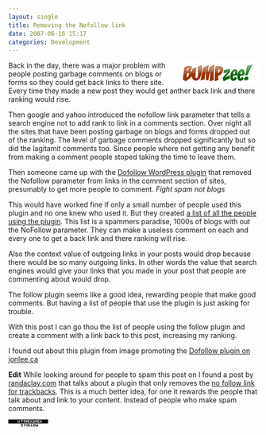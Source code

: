 ```yaml
---
layout: single
title: Removing the Nofollow link
date: 2007-06-16 15:17
categories: Development
---
```

<img src="/public/uploads/2007/06/bzlogo.png" alt="bzlogo.png" align="right" />Back in the day, there was a major problem with people posting garbage comments on blogs or forms so they could get back links to there site. Every time they made a new post they would get anther back link and there ranking would rise.

Then google and yahoo introduced the nofollow link parameter that tells a search engine not to add rank to link in a comments section. Over night all the sites that have been posting garbage on blogs and forms dropped out of the ranking. The level of garbage comments dropped significantly but so did the lagitamit comments too. Since people where not getting any benefit from making a comment people stoped taking the time to leave them.

Then someone came up with the <a href="http://www.semiologic.com/software/dofollow/">Dofollow WordPress plugin</a>  that removed the Nofollow parameter from links in the comment section of sites, presumably to get more people to comment. <span style="font-style: italic">Fight spam not blogs</span>

This would have worked fine if only a small number of people used this plugin and no one knew who used it. But they created <a href="http://www.bumpzee.com/no-nofollow/people/">a list of all the people using the plugin</a>. This list is a spammers paradise, 1000s of blogs with out the NoFollow parameter.  They can make a useless comment on each and every one to get a back link and there ranking will rise.

Also the context value of outgoing links in your posts would drop because there would be so many outgoing links. In other words the value that search engines would give your links that you made in your post that people are commenting about would drop.

The follow plugin seems like a good idea, rewarding people that make good comments. But having a list of people that use the plugin is just asking for trouble.

With this post I can go thou the list of people using the follow plugin and create a comment with a link back to this post, increasing my ranking.

I found out about this plugin from image promoting the <a href="http://www.jonlee.ca/jonleeca-does-follow/">Dofollow plugin on jonlee.ca</a>

<strong>Edit</strong>
While looking around for people to spam this post on I found a post by <a href="http://randaclay.com/archives/a-new-do-follow-plugin-for-trackbacks-only">randaclay.com</a> that talks about a plugin that only removes the <a href="http://www.turkhitbox.com/wordpress-seo/dofollow-trackbacks-plugin.html">no follow link for trackbacks</a>. This is a much better idea, for one it rewards the people that talk about and link to your content. Instead of people who make spam comments.

<img src="/public/uploads/2007/06/utrackback_ifollow.gif" alt="utrackback_ifollow.gif" />
